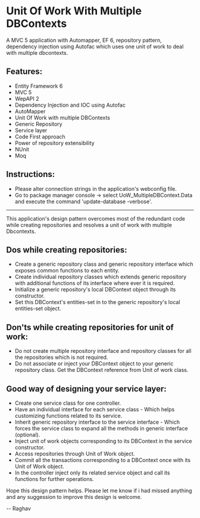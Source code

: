 Unit Of Work With Multiple DBContexts
===============================

A MVC 5 application with Automapper, EF 6, repository pattern, dependency injection using Autofac which uses one unit of work to deal with multiple dbcontexts.

Features:
-------------
- Entity Framework 6
- MVC 5
- WepAPI 2
- Dependency Injection and IOC using Autofac
- AutoMapper
- Unit Of Work with multiple DBContexts
- Generic Repository
- Service layer
- Code First approach
- Power of repository extensibility
- NUnit
- Moq

Instructions:
-----------------
- Please alter connection strings in the application's webconfig file.
- Go to package manager console -> select UoW_MultipleDBContext.Data and execute the command 'update-database -verbose'.

-------------------------------------------

This application's design pattern overcomes most of the redundant code while creating repositories and resolves a unit of work with multiple Dbcontexts.

Dos while creating repositories:
-------------------------------------------
- Create a generic repository class and generic repository interface which exposes common functions to each entity.
- Create individual repository classes which extends generic repository with additional functions of its interface where ever it is required.
- Initialize a generic repository's local DBContext object through its constructor.
- Set this DBContext's entities-set in to the generic repository's local entities-set object.

Don'ts while creating repositories for unit of work:
-------------------------------------------------------------------
- Do not create multiple repository interface and repository classes for all the repositories which is not required.
- Do not associate or inject your DBContext object to your generic repository class. Get the DBContext reference from Unit of work class.

Good way of designing your service layer:
--------------------------------------------------------
- Create one service class for one controller.
- Have an individual interface for each service class - Which helps customizing functions related to its service.
- Inherit generic repository interface to the service interface - Which forces the service class to expand all the methods in generic interface (optional).
- Inject unit of work objects corresponding to its DBContext in the service constructor.
- Access repositories through Unit of Work object.
- Commit all the transactions corresponding to a DBContext once with its Unit of Work object.
- In the controller inject only its related service object and call its functions for further operations.


Hope this design pattern helps. Please let me know if i had missed anything and any suggession to improve this design is welcome.

-- Raghav
